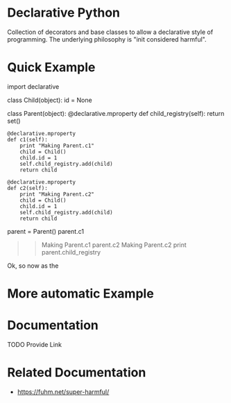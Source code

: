 Declarative Python
=======================

Collection of decorators and base classes to allow a declarative style of programming. The 
underlying philosophy is "init considered harmful".

Quick Example
===================

import declarative

class Child(object):
    id = None

class Parent(object):
    @declarative.mproperty
    def child_registry(self):
        return set()

    @declarative.mproperty
    def c1(self):
        print "Making Parent.c1"
        child = Child()
        child.id = 1
        self.child_registry.add(child)
        return child

    @declarative.mproperty
    def c2(self):
        print "Making Parent.c2"
        child = Child()
        child.id = 1
        self.child_registry.add(child)
        return child

parent = Parent()
parent.c1
>> Making Parent.c1
parent.c2
>> Making Parent.c2
print parent.child_registry

Ok, so now as the 


More automatic Example
=========================


Documentation
=========================

TODO Provide Link

Related Documentation
==============================
 *  https://fuhm.net/super-harmful/

